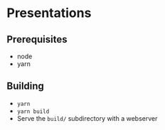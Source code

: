 # Presentations

## Prerequisites

* node
* yarn

## Building

* `yarn`
* `yarn build`
* Serve the `build/` subdirectory with a webserver
